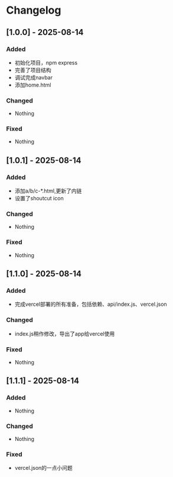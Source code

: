 # Changelog

<!-- ppppppppppppppppppppppppppppppppppppppppppppppppppppppppppppppppppppppppppppppppppppppppppppp -->

## [1.0.0] - 2025-08-14

### Added

- 初始化项目，npm express
- 完善了项目结构
- 调试完成navbar
- 添加home.html

### Changed

- Nothing

### Fixed

- Nothing

<!-- ppppppppppppppppppppppppppppppppppppppppppppppppppppppppppppppppppppppppppppppppppppppppppppp -->

## [1.0.1] - 2025-08-14

### Added

- 添加a/b/c-*.html,更新了内链
- 设置了shoutcut icon

### Changed

- Nothing

### Fixed

- Nothing

<!-- ppppppppppppppppppppppppppppppppppppppppppppppppppppppppppppppppppppppppppppppppppppppppppppp -->

## [1.1.0] - 2025-08-14

### Added

- 完成vercel部署的所有准备，包括依赖、api/index.js、vercel.json

### Changed

- index.js稍作修改，导出了app给vercel使用

### Fixed

- Nothing

<!-- ppppppppppppppppppppppppppppppppppppppppppppppppppppppppppppppppppppppppppppppppppppppppppppp -->

## [1.1.1] - 2025-08-14

### Added

- Nothing

### Changed

- Nothing

### Fixed

- vercel.json的一点小问题

<!-- ppppppppppppppppppppppppppppppppppppppppppppppppppppppppppppppppppppppppppppppppppppppppppppp -->